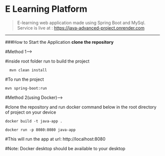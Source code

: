 # E Learning Platform

> E-learning web application made using Spring Boot and MySql.
> Service is live at : https://java-advanced-project.onrender.com
> 

---

###How to Start the Application
**clone the repository**

#Method 1-->

#inside root folder run to build the project
```shell
  mvn clean install
```
#To run the project
```shell
mvn spring-boot:run
```

#Method 2(using Docker)-->

#clone the repository and run docker command below in the root directory of project on your device

```shell
docker build -t java-app .
```

```shell
docker run -p 8080:8080 java-app
```
#This will run the app at url: http://localhost:8080

#Note: Docker desktop should be available to your desktop



